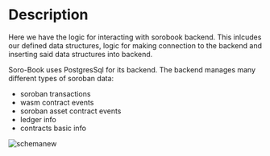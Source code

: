 # Description

Here we have the logic for interacting with sorobook backend. This inlcudes our defined data structures, logic for making connection to the backend and inserting said data structures into backend.

Soro-Book uses PostgresSql for its backend. The backend manages many different types of soroban data:

- soroban transactions
- wasm contract events
- soroban asset contract events
- ledger info
- contracts basic info

![schemanew](https://hackmd.io/_uploads/rkHL_XIGR.png)
